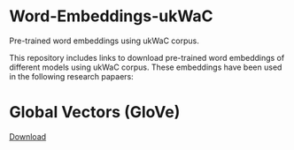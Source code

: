 # Word-Embeddings-ukWaC
Pre-trained word embeddings using ukWaC corpus.

This repository includes links to download pre-trained word embeddings of different models using ukWaC corpus. 
These embeddings have been used in the following research papaers: 

# Global Vectors (GloVe)
   [Download](https://cgi.csc.liv.ac.uk/~huda/public_html/papers/Discover_RelSim_Space.pdf)
    



